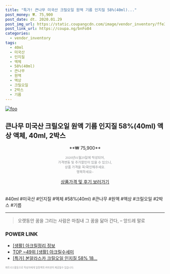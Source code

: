 ```yaml
--- 
title: "특가! 큰나무 미국산 크릴오일 원액 기름 인지질 58%(40ml)..." 
post_money: ₩. 75,900 
post_date: dt. 2020.01.29 
post_img_url: https://static.coupangcdn.com/image/vendor_inventory/ffe3/15dc8206ff458c00cb43680f53dc3d6e9d1d5f57ec1a5017e23cee576f90.jpg 
post_link_url: https://coupa.ng/bnFo84 
categories: 
  - vendor_inventory 
tags: 
  - 40ml 
  - 미국산 
  - 인지질 
  - 액체 
  - 58%(40ml) 
  - 큰나무 
  - 원액 
  - 액상 
  - 크릴오일 
  - 2박스 
  - 기름 
--- 
```

[![foo](https://static.coupangcdn.com/image/vendor_inventory/ffe3/15dc8206ff458c00cb43680f53dc3d6e9d1d5f57ec1a5017e23cee576f90.jpg)](https://coupa.ng/bnFo84) 

## 큰나무 미국산 크릴오일 원액 기름 인지질 58%(40ml) 액상 액체, 40ml, 2박스 
<p style="text-align: center;">**₩ 75,900**</p> 
<p style="text-align: center;"><span style="color: #898c8f; font-family: Georgia,Times,serif; font-size: 0.75em;">2020년01월29일에 작성되어, <br>가격변동 및 추가할인이 있을 수 있으니,<br> 상품 가격을 꼭!확인해주세요.<br>행복하세요~</span> 
</p>	 
<div markdown="0" style="text-align: center;"><a href="https://coupa.ng/bnFo84" class="btn btn--success">상품가격 및 후기 보러가기</a></div> 
<br><br> 
  #40ml #미국산 #인지질 #액체 #58%(40ml) #큰나무 #원액 #액상 #크릴오일 #2박스 #기름 
<hr> 

> 오랫동안 꿈을 그리는 사람은 마침내 그 꿈을 닮아 간다, – 앙드레 말로 


### POWER LINK

* <a href="https://blog.naver.com/santokki14/221772171521" target="_blank"> [생활] 아크릴정리 정보 </a>
* <a href="https://blog.naver.com/fasyy4321/221783832644" target="_blank"> TOP ~49위 [생활] 아크릴수세미</a>
* <a href="https://blog.naver.com/an0733/221789492740" target="_blank">[특가] 본알라스카 크릴오일 인지질 58% 18...</a>

<span style="color: #898c8f; font-family: Georgia,Times,serif; font-size: 0.55em;">파트너스활동으로 작성자에게 일정액의 커미션이 제공될수 있습니다.</span> 
